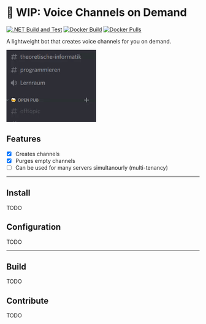 
# 🚧 WIP: Voice Channels on Demand
[![.NET Build and Test](https://github.com/ginomessmer/discord-vcaas/actions/workflows/dotnet.yml/badge.svg)](https://github.com/ginomessmer/discord-vcaas/actions/workflows/dotnet.yml)
[![Docker Build](https://github.com/ginomessmer/discord-vcod/actions/workflows/docker.yml/badge.svg)](https://github.com/ginomessmer/discord-vcod/actions/workflows/docker.yml)
[![Docker Pulls](https://img.shields.io/docker/pulls/ginomessmer/discord-vcod?logo=docker)](https://hub.docker.com/r/ginomessmer/discord-vcod)

A lightweight bot that creates voice channels for you on demand.

![Demo](./assets/demo.gif)

## Features
- [x] Creates channels
- [x] Purges empty channels
- [ ] Can be used for many servers simultanourly (multi-tenancy)

---

## Install
TODO

## Configuration
TODO

---

## Build
TODO

## Contribute
TODO
